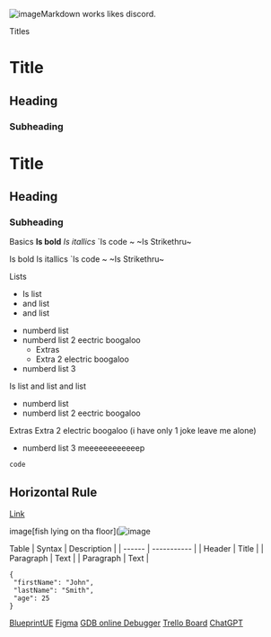 ![image](https://github.com/user-attachments/assets/7dfd62bb-9054-471a-9e37-f7bae351e001)Markdown works likes discord.

 Titles
# Title
## Heading
### Subheading

# Title
## Heading
### Subheading

 Basics
**Is bold**
*Is itallics*
`Is code
~  ~Is Strikethru~


Is bold
Is itallics
`Is code
~  ~Is Strikethru~

 Lists
- Is list
- and list
- and list

+ numberd list
+ numberd list 2 eectric boogaloo
  * Extras
  * Extra 2 electric boogaloo
+ numberd list 3

Is list
and list
and list

+ numberd list
+ numberd list 2 eectric boogaloo
  
Extras
Extra 2 electric boogaloo (i have only 1 joke leave me alone)
+ numberd list 3 meeeeeeeeeeeep

`code`

Horizontal Rule
---

[Link](https://www.markdownguide.org/cheat-sheet/)

image[fish lying on tha floor](![image](https://github.com/user-attachments/assets/41b54872-191f-43e3-b682-acf670c23413)

 Table
| Syntax | Description |
| ------ | ----------- |
| Header | Title |
| Paragraph | Text |
| Paragraph | Text |

```
{
 "firstName": "John",
 "lastName": "Smith",
 "age": 25
}
```
[BlueprintUE](https://blueprintue.com/)
[Figma](https://www.figma.com/login)
[GDB online Debugger](https://www.onlinegdb.com)
[Trello Board](https://trello.com/b/r5WuwVuA/metroid-prime)
[ChatGPT](https://chatgpt.com/)